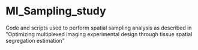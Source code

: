 # MI_Sampling_study
Code and scripts used to perform spatial sampling analysis as described in "Optimizing multiplexed imaging experimental design through tissue spatial segregation estimation"
